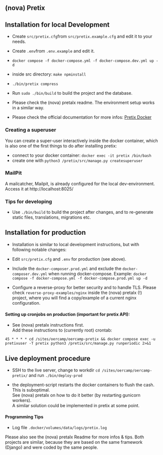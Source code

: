 
## (nova) Pretix  

## Installation for local Development

* Create ``src/pretix.cfg``from ``src/pretix.example.cfg`` and edit it to your needs.


* Create ``.env``from ``.env.example`` and edit it.


* `docker compose -f docker-compose.yml -f docker-compose.dev.yml up -d`


* inside src directory: `make npminstall`


* `./bin/pretix compress`


* Run ``sudo ./bin/build`` to build the project and the database.

* Please check the (nova) pretalx readme. The environment setup works in a similar way.


* Please check the official documentation for more infos: [Pretix Docker ](https://docs.pretix.eu/en/latest/admin/installation/docker_smallscale.html)

### Creating a superuser

You can create a super-user interactively inside the docker container, which is also
one of the first things to do after installing pretix:

* connect to your docker container: ``docker exec -it pretix /bin/bash``
* create one with ``python3 /pretix/src/manage.py createsuperuser``


### MailPit

A mailcatcher, Mailpit, is already configured for the local dev-environment.
Access it at http://localhost:8025/


### Tips for developing

* Use ``./bin/build`` to build the project after changes, and to
  re-generate static files, translations, migrations etc.


## Installation for production

* Installation is similar to local development instructions, but with following notable changes:


* Edit ``src/pretix.cfg`` and ``.env`` for production (see above).


* Include the ``docker-composer.prod.yml`` and exclude the ``docker-composer.dev.yml``
  when running docker-compose. Example:
  ``docker compose -f docker-compose.yml -f docker-compose.prod.yml up -d``


* Configure a reverse-proxy for better security and to handle TLS.
  Please check ``reverse-proxy-examples/nginx`` inside the (nova) pretalx (!) project,
  where you will find a copy/example of a current nginx configuration.

#### Setting up cronjobs on production (important for pretix API):

* See (nova) pretalx instructions first.  
Add these instructions to (currently root) crontab:

```
45 * * * * cd /sites/oercamp/oercamp-pretix && docker compose exec -u pretixuser -T pretix python3 /pretix/src/manage.py runperiodic 2>&1
```

## Live deployment procedure

* SSH to the live server, change to workdir ``cd /sites/oercamp/oercamp-pretix/`` and run ``./bin/deploy-prod``


* the deployment-script restarts the docker containers to flush the cash. This is suboptimal.  
See (nova) pretalx on how to do it better (by restarting gunicorn workers).  
A similar solution could be implemented in pretix at some point. 


#### Programming Tips

* Log file `.docker/volumes/data/logs/pretix.log` 

Please also see the (nova) pretalx Readme for more infos & tips. 
Both projects are similar, because
they are based on the same framework (Django) and were coded by the same people. 
